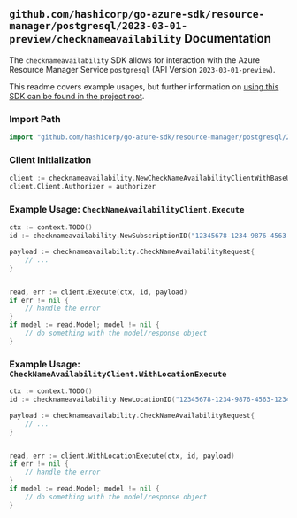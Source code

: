 
## `github.com/hashicorp/go-azure-sdk/resource-manager/postgresql/2023-03-01-preview/checknameavailability` Documentation

The `checknameavailability` SDK allows for interaction with the Azure Resource Manager Service `postgresql` (API Version `2023-03-01-preview`).

This readme covers example usages, but further information on [using this SDK can be found in the project root](https://github.com/hashicorp/go-azure-sdk/tree/main/docs).

### Import Path

```go
import "github.com/hashicorp/go-azure-sdk/resource-manager/postgresql/2023-03-01-preview/checknameavailability"
```


### Client Initialization

```go
client := checknameavailability.NewCheckNameAvailabilityClientWithBaseURI("https://management.azure.com")
client.Client.Authorizer = authorizer
```


### Example Usage: `CheckNameAvailabilityClient.Execute`

```go
ctx := context.TODO()
id := checknameavailability.NewSubscriptionID("12345678-1234-9876-4563-123456789012")

payload := checknameavailability.CheckNameAvailabilityRequest{
	// ...
}


read, err := client.Execute(ctx, id, payload)
if err != nil {
	// handle the error
}
if model := read.Model; model != nil {
	// do something with the model/response object
}
```


### Example Usage: `CheckNameAvailabilityClient.WithLocationExecute`

```go
ctx := context.TODO()
id := checknameavailability.NewLocationID("12345678-1234-9876-4563-123456789012", "locationValue")

payload := checknameavailability.CheckNameAvailabilityRequest{
	// ...
}


read, err := client.WithLocationExecute(ctx, id, payload)
if err != nil {
	// handle the error
}
if model := read.Model; model != nil {
	// do something with the model/response object
}
```
